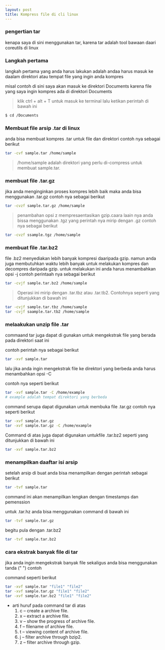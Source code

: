 ```yaml
---
layout: post
title: Kompress file di cli linux
---
```

### pengertian tar

kenapa saya di sini menggunakan tar, karena tar adalah tool bawaan daari coreutils di linux

### Langkah pertama

langkah pertama yang anda harus lakukan adalah andaa harus masuk ke daalam direktori atau tempat file yang ingin anda kompres

misal contoh di sini saya akan masuk ke direktori Documents karena file yang saya ingin kompres ada di direktori Documents

> klik ctrl + alt + T untuk masuk ke terminal lalu ketikan perintah di bawah ini

```bash
$ cd /Documents
```

### Membuat file arsip .tar di linux

anda bisa membuat kompres .tar untuk file dan direktori  contoh nya sebagai berikut 

```bash
tar -cvf sample.tar /home/sample
```

> /home/sample adalah direktori yang perlu di-compress untuk membuat sample.tar.

     
### membuat file .tar.gz

jika anda menginginkan proses kompres lebih baik maka anda bisa menggunakan .tar.gz contoh nya sebagai berikut

```bash
tar -cvzf sample.tar.gz /home/sample
```
> penambahan opsi z mempresaentasikan gzip.caara laain nya anda bissa menggunakan .tgz yang perintah nya mirip dengan .gz
 contoh nya sebagai berikut

```bash
tar -cvzf ssample.tgz /home/sample
```


### membuat file .tar.bz2 

file .bz2 menyediakan lebih banyak kompresi daaripada gzip. namun anda juga membutuhkan waktu lebih banyak untuk melakukan 
kompres dan decompres daripada gzip. untuk melakukan ini anda harus menambahkan opsi -j contoh perintaah nya sebagai berikut

```bash
tar -cvjf sample.tar.bz2 /home/sample
```

> Operasi ini mirip dengan .tar.tbz atau .tar.tb2. Contohnya seperti yang ditunjukkan di bawah ini

```bash
tar -cvjf sample.tar.tbz /home/sample
tar -cvjf saample.tar.tb2 /home/sample
```

### melaakukan unzip file .tar 

commaand tar juga dapat di gunakan untuk mengekstrak file yang berada pada direktori saat ini 

contoh perintah nya sebagai berikut

```bash
tar -xvf sample.tar
```

lalu jika anda ingin mengekstrak file ke direktori yang berbeda anda harus menambahkan opsi -C 

contoh nya seperti berikut 

```bash
tar -xvf sample.tar -C /home/example
# example adalah tempat direktori yang berbeda
```

command serupa dapat digunakan untuk membuka file .tar.gz contoh nya seperti berikut

```bash
tar -xvf sample.tar.gz
tar -xvf sample.tar.gz -C /home/example
```

Command di atas juga dapat digunakan untukfile .tar.bz2 seperti yang ditunjukkan di bawah ini

```bash
tar -xvf sample.tar.bz2
```

### menampilkan daaftar isi arsip

setelah arsip di buat anda bisa menampilkan dengan perintah sebagai berikut 

```bash
tar -tvf sample.tar
```

command ini akan menampilkan lengkan dengan timestamps dan pemenssion

untuk .tar.hz anda bisa menggunakan command di bawah ini

```bash
tar -tvf sample.tar.gz
```

begitu pula dengan .tar.bz2 

```bash
tar -tvf sample.tar.bz2
```

### cara ekstrak banyak file di tar

jika anda ingin mengekstrak banyak file sekaligus anda bisa menggunakan tanda ("  ") contoh

command seperti berikut

```bash
tar -xvf sample.tar "file1" "file2"
tar -xvf sample.tar.gz "file1" "file2"
tar -xvf sample.tar.bz2 "file1" "file2"
```

* arti huruf pada command tar di atas
  1. c – create a archive file.
  2.  x – extract a archive file.
  3.  v – show the progress of archive file.
  4.  f – filename of archive file.
  5.  t – viewing content of archive file.
  6.  j – filter archive through bzip2.
  7.  z – filter archive through gzip.

  

















